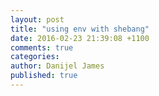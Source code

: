 ```yaml
---
layout: post
title: "using env with shebang"
date: 2016-02-23 21:39:08 +1100
comments: true
categories: 
author: Danijel James
published: true
---
```

